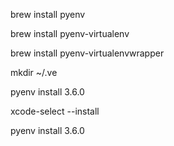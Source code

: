 

brew install pyenv

brew install pyenv-virtualenv

brew install pyenv-virtualenvwrapper

mkdir ~/.ve

pyenv install 3.6.0

xcode-select --install

pyenv install 3.6.0


